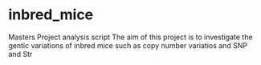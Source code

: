 # inbred_mice
Masters Project analysis script
The aim of this project is to investigate the gentic variations of inbred mice such as  copy number variatios and SNP and Str 
